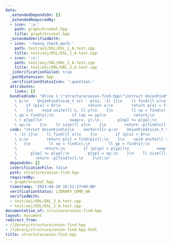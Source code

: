 ```yaml
---
data:
  _extendedDependsOn: []
  _extendedRequiredBy:
  - icon: ':x:'
    path: graph/kruskal.hpp
    title: graph/kruskal.hpp
  _extendedVerifiedWith:
  - icon: ':heavy_check_mark:'
    path: test/aoj/DSL/DSL_1_A.test.cpp
    title: test/aoj/DSL/DSL_1_A.test.cpp
  - icon: ':x:'
    path: test/aoj/GRL/GRL_2_A.test.cpp
    title: test/aoj/GRL/GRL_2_A.test.cpp
  _isVerificationFailed: true
  _pathExtension: hpp
  _verificationStatusIcon: ':question:'
  attributes:
    links: []
  bundledCode: "#line 1 \"structure/union-find.hpp\"\nstruct UnionFind\n{\n    vector<ll>\
    \ p;\n    UnionFind(size_t sz) : p(sz, -1) {}\n    ll find(ll x)\n    {\n    \
    \    if (p[x] < 0)\n            return x;\n        return p[x] = find(p[x]);\n\
    \    }\n    void unite(ll x, ll y)\n    {\n        ll xp = find(x);\n        ll\
    \ yp = find(y);\n        if (xp == yp)\n            return;\n        if (p[xp]\
    \ > p[yp])\n            swap(x, y);\n        p[xp] += p[yp];\n        p[yp] =\
    \ xp;\n    }\n    ll size(ll x)\n    {\n        return -p[find(x)];\n    }\n};\n"
  code: "struct UnionFind\n{\n    vector<ll> p;\n    UnionFind(size_t sz) : p(sz,\
    \ -1) {}\n    ll find(ll x)\n    {\n        if (p[x] < 0)\n            return\
    \ x;\n        return p[x] = find(p[x]);\n    }\n    void unite(ll x, ll y)\n \
    \   {\n        ll xp = find(x);\n        ll yp = find(y);\n        if (xp == yp)\n\
    \            return;\n        if (p[xp] > p[yp])\n            swap(x, y);\n  \
    \      p[xp] += p[yp];\n        p[yp] = xp;\n    }\n    ll size(ll x)\n    {\n\
    \        return -p[find(x)];\n    }\n};\n"
  dependsOn: []
  isVerificationFile: false
  path: structure/union-find.hpp
  requiredBy:
  - graph/kruskal.hpp
  timestamp: '2023-04-20 16:51:17+09:00'
  verificationStatus: LIBRARY_SOME_WA
  verifiedWith:
  - test/aoj/GRL/GRL_2_A.test.cpp
  - test/aoj/DSL/DSL_1_A.test.cpp
documentation_of: structure/union-find.hpp
layout: document
redirect_from:
- /library/structure/union-find.hpp
- /library/structure/union-find.hpp.html
title: structure/union-find.hpp
---
```

